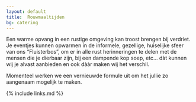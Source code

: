 ```yaml
---
layout: default
title:  Rouwmaaltijden
bg: catering
---
```


Een warme opvang in een rustige omgeving kan troost brengen bij verdriet. Je eventjes kunnen opwarmen in de informele, gezellige, huiselijke sfeer van ons “Fluisterbos”, om er in alle rust herinneringen te delen met de mensen die je dierbaar zijn, bij een dampende kop soep, etc… dàt kunnen wij je alvast aanbieden en ook dààr maken wij het verschil.
 
Momenteel werken we een vernieuwde formule uit om het jullie zo aangenaam mogelijk te maken.

{% include links.md %}
